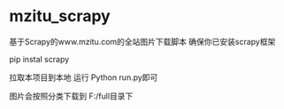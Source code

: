 # mzitu_scrapy
基于Scrapy的www.mzitu.com的全站图片下载脚本
确保你已安装scrapy框架

pip instal scrapy

拉取本项目到本地
运行 Python run.py即可

图片会按照分类下载到 F:/full目录下
